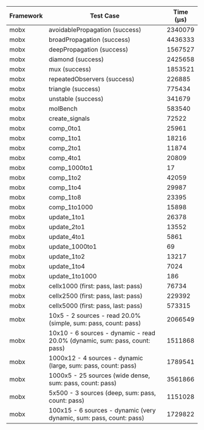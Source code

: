 | Framework | Test Case | Time (μs) |
| --- | --- | --- |
| mobx | avoidablePropagation (success) | 2340079 |
| mobx | broadPropagation (success) | 4436333 |
| mobx | deepPropagation (success) | 1567527 |
| mobx | diamond (success) | 2425658 |
| mobx | mux (success) | 1853521 |
| mobx | repeatedObservers (success) | 226885 |
| mobx | triangle (success) | 775434 |
| mobx | unstable (success) | 341679 |
| mobx | molBench | 583540 |
| mobx | create_signals | 72522 |
| mobx | comp_0to1 | 25961 |
| mobx | comp_1to1 | 18216 |
| mobx | comp_2to1 | 11874 |
| mobx | comp_4to1 | 20809 |
| mobx | comp_1000to1 | 17 |
| mobx | comp_1to2 | 42059 |
| mobx | comp_1to4 | 29987 |
| mobx | comp_1to8 | 23395 |
| mobx | comp_1to1000 | 15898 |
| mobx | update_1to1 | 26378 |
| mobx | update_2to1 | 13552 |
| mobx | update_4to1 | 5861 |
| mobx | update_1000to1 | 69 |
| mobx | update_1to2 | 13217 |
| mobx | update_1to4 | 7024 |
| mobx | update_1to1000 | 186 |
| mobx | cellx1000 (first: pass, last: pass) | 76734 |
| mobx | cellx2500 (first: pass, last: pass) | 229392 |
| mobx | cellx5000 (first: pass, last: pass) | 573315 |
| mobx | 10x5 - 2 sources - read 20.0% (simple, sum: pass, count: pass) | 2066549 |
| mobx | 10x10 - 6 sources - dynamic - read 20.0% (dynamic, sum: pass, count: pass) | 1511868 |
| mobx | 1000x12 - 4 sources - dynamic (large, sum: pass, count: pass) | 1789541 |
| mobx | 1000x5 - 25 sources (wide dense, sum: pass, count: pass) | 3561866 |
| mobx | 5x500 - 3 sources (deep, sum: pass, count: pass) | 1151028 |
| mobx | 100x15 - 6 sources - dynamic (very dynamic, sum: pass, count: pass) | 1729822 |
